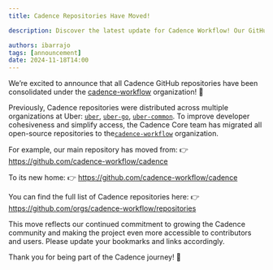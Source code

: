 ```yaml
---
title: Cadence Repositories Have Moved!

description: Discover the latest update for Cadence Workflow! Our GitHub repositories have moved to the new cadence-workflow organization. Learn more about the migration, including updated links and how this change supports the growing Cadence community

authors: ibarrajo
tags: [announcement]
date: 2024-11-18T14:00
---
```


We’re excited to announce that all Cadence GitHub repositories have been consolidated under the [cadence-workflow](https://github.com/cadence-workflow) organization! 🎉

Previously, Cadence repositories were distributed across multiple organizations at Uber: [`uber`](https://github.com/uber), [`uber-go`](https://github.com/uber-go), [`uber-common`](https://github.com/uber-common). To improve developer cohesiveness and simplify access, the Cadence Core team has migrated all open-source repositories to the[`cadence-workflow`](https://github.com/cadence-workflow) organization.

For example, our main repository has moved from:
👉 https://github.com/cadence-workflow/cadence

To its new home:
👉 https://github.com/cadence-workflow/cadence

You can find the full list of Cadence repositories here:
👉 https://github.com/orgs/cadence-workflow/repositories

This move reflects our continued commitment to growing the Cadence community and making the project even more accessible to contributors and users. Please update your bookmarks and links accordingly.

Thank you for being part of the Cadence journey! 🚀
